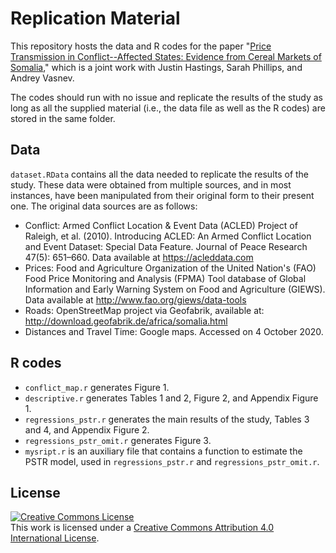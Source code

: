 # Replication Material

This repository hosts the data and R codes for the paper "[Price Transmission in Conflict--Affected States: Evidence from Cereal Markets of Somalia](https://ideas.repec.org/p/syd/wpaper/2020-16.html)," which is a joint work with Justin Hastings, Sarah Phillips, and Andrey Vasnev.

The codes should run with no issue and replicate the results of the study as long as all the supplied material (i.e., the data file as well as the R codes) are stored in the same folder.

## Data

`dataset.RData` contains all the data needed to replicate the results of the study. These data were obtained from multiple sources, and in most instances, have been manipulated from their original form to their present one. The original data sources are as follows:

- Conflict: Armed Conflict Location & Event Data (ACLED) Project of Raleigh, et al. (2010). Introducing ACLED: An Armed Conflict Location and Event Dataset: Special Data Feature. Journal of Peace Research 47(5): 651–660. Data available at https://acleddata.com
- Prices: Food and Agriculture Organization of the United Nation's (FAO) Food Price Monitoring and Analysis (FPMA) Tool database of Global Information and Early Warning System on Food and Agriculture (GIEWS). Data available at http://www.fao.org/giews/data-tools
- Roads: OpenStreetMap project via Geofabrik, available at: http://download.geofabrik.de/africa/somalia.html 
- Distances and Travel Time: Google maps. Accessed on 4 October 2020.

## R codes

- `conflict_map.r` generates Figure 1.
- `descriptive.r` generates Tables 1 and 2, Figure 2, and Appendix Figure 1.
- `regressions_pstr.r` generates the main results of the study, Tables 3 and 4, and Appendix Figure 2.
- `regressions_pstr_omit.r` generates Figure 3.
- `mysript.r` is an auxiliary file that contains a function to estimate the PSTR model, used in `regressions_pstr.r` and `regressions_pstr_omit.r`.

## License

<a rel="license" href="http://creativecommons.org/licenses/by/4.0/"><img alt="Creative Commons License" style="border-width:0" src="https://i.creativecommons.org/l/by/4.0/88x31.png" /></a><br />This work is licensed under a <a rel="license" href="http://creativecommons.org/licenses/by/4.0/">Creative Commons Attribution 4.0 International License</a>.
